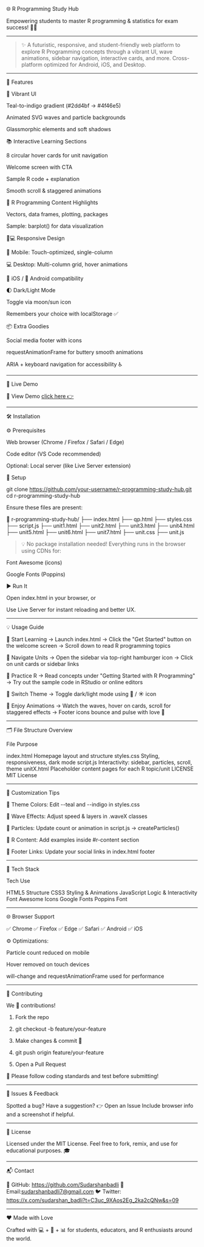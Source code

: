 🌐 R Programming Study Hub


Empowering students to master R programming & statistics for exam success! 🎯📘


---

> ✨ A futuristic, responsive, and student-friendly web platform to explore R Programming concepts through a vibrant UI, wave animations, sidebar navigation, interactive cards, and more. Cross-platform optimized for Android, iOS, and Desktop.




---

🚀 Features

🎨 Vibrant UI

Teal-to-indigo gradient (#2dd4bf → #4f46e5)

Animated SVG waves and particle backgrounds

Glassmorphic elements and soft shadows


📚 Interactive Learning Sections

8 circular hover cards for unit navigation

Welcome screen with CTA

Sample R code + explanation

Smooth scroll & staggered animations


🧠 R Programming Content Highlights

Vectors, data frames, plotting, packages

Sample: barplot() for data visualization


📱💻 Responsive Design

📱 Mobile: Touch-optimized, single-column

💻 Desktop: Multi-column grid, hover animations

🍎 iOS / 🤖 Android compatibility


🌓 Dark/Light Mode

Toggle via moon/sun icon

Remembers your choice with localStorage ✅


📦 Extra Goodies

Social media footer with icons

requestAnimationFrame for buttery smooth animations

ARIA + keyboard navigation for accessibility ♿



---

🔗 Live Demo

🔴 View Demo
[click here 👉]()

---

🛠️ Installation

⚙️ Prerequisites

Web browser (Chrome / Firefox / Safari / Edge)

Code editor (VS Code recommended)

Optional: Local server (like Live Server extension)


🧩 Setup

git clone https://github.com/your-username/r-programming-study-hub.git
cd r-programming-study-hub

Ensure these files are present:

📁 r-programming-study-hub/
├── index.html
├── qp.html
├── styles.css
├── script.js
├── unit1.html
├── unit2.html
├── unit3.html
├── unit4.html
├── unit5.html
├── unit6.html
├── unit7.html
├── unit.css
├── unit.js

> 💡 No package installation needed! Everything runs in the browser using CDNs for:

Font Awesome (icons)

Google Fonts (Poppins)




▶️ Run It

Open index.html in your browser, or

Use Live Server for instant reloading and better UX.



---

💡 Usage Guide

🔹 Start Learning
→ Launch index.html
→ Click the "Get Started" button on the welcome screen
→ Scroll down to read R programming topics

🔹 Navigate Units
→ Open the sidebar via top-right hamburger icon
→ Click on unit cards or sidebar links

🔹 Practice R
→ Read concepts under "Getting Started with R Programming"
→ Try out the sample code in RStudio or online editors

🔹 Switch Theme
→ Toggle dark/light mode using 🌙 / ☀️ icon

🔹 Enjoy Animations
→ Watch the waves, hover on cards, scroll for staggered effects
→ Footer icons bounce and pulse with love 💖


---

🗂 File Structure Overview

File	Purpose

index.html	Homepage layout and structure
styles.css	Styling, responsiveness, dark mode
script.js	Interactivity: sidebar, particles, scroll, theme
unitX.html	Placeholder content pages for each R topic/unit
LICENSE	MIT License



---

🎨 Customization Tips

🎨 Theme Colors: Edit --teal and --indigo in styles.css

🌊 Wave Effects: Adjust speed & layers in .waveX classes

🧬 Particles: Update count or animation in script.js → createParticles()

📄 R Content: Add examples inside #r-content section

🔗 Footer Links: Update your social links in index.html footer



---

🔧 Tech Stack

Tech	Use

HTML5	Structure
CSS3	Styling & Animations
JavaScript	Logic & Interactivity
Font Awesome	Icons
Google Fonts	Poppins Font



---

🌐 Browser Support

✅ Chrome
✅ Firefox
✅ Edge
✅ Safari
✅ Android
✅ iOS

⚙️ Optimizations:

Particle count reduced on mobile

Hover removed on touch devices

will-change and requestAnimationFrame used for performance



---

🤝 Contributing

We 💙 contributions!

1. Fork the repo


2. git checkout -b feature/your-feature


3. Make changes & commit 🎉


4. git push origin feature/your-feature


5. Open a Pull Request



🧪 Please follow coding standards and test before submitting!


---

🐛 Issues & Feedback

Spotted a bug? Have a suggestion?
👉 Open an Issue
Include browser info and a screenshot if helpful.


---

📜 License

Licensed under the MIT License.
Feel free to fork, remix, and use for educational purposes. 🎓


---

📬 Contact

📂 GitHub: https://github.com/Sudarshanbadli
📧 Email:sudarshanbadli7@gmail.com
🐦 Twitter: https://x.com/sudarshan_badli?t=C3uc_9XAos2Eg_2ka2cQNw&s=09


---

❤️ Made with Love

Crafted with 💻 + 🎨 + 📊 for students, educators, and R enthusiasts around the world.

